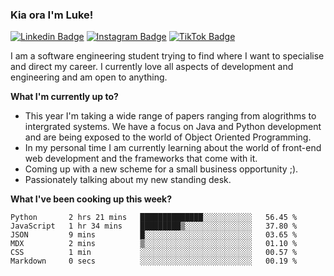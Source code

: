 ### Kia ora I'm Luke!

[![Linkedin Badge](https://img.shields.io/badge/-LinkedIn-0e76a8?style=flat-square&logo=Linkedin&logoColor=white)](https://www.linkedin.com/in/luke-stynes/)
[![Instagram Badge](https://img.shields.io/badge/-Instagram-e4405f?style=flat-square&logo=Instagram&logoColor=white)](https://www.instagram.com/luke.stynes/)
[![TikTok Badge](https://img.shields.io/badge/TikTok-Follow-blue)](https://www.tiktok.com/@luke_stynes)

I am a software engineering student trying to find where I want to specialise and direct my career. I currently love all aspects of development and engineering and am open to anything.

**What I'm currently up to?**
- This year I'm taking a wide range of papers ranging from alogrithms to intergrated systems. We have a focus on Java and Python development and are being exposed to the world of Object Oriented Programming.
- In my personal time I am currently learning about the world of front-end web development and the frameworks that come with it.
- Coming up with a new scheme for a small business opportunity ;).
- Passionately talking about my new standing desk.

**What I've been cooking up this week?**
<!--START_SECTION:waka-->

```text
Python       2 hrs 21 mins   ██████████████░░░░░░░░░░░   56.45 %
JavaScript   1 hr 34 mins    █████████▒░░░░░░░░░░░░░░░   37.80 %
JSON         9 mins          █░░░░░░░░░░░░░░░░░░░░░░░░   03.65 %
MDX          2 mins          ▒░░░░░░░░░░░░░░░░░░░░░░░░   01.10 %
CSS          1 min           ░░░░░░░░░░░░░░░░░░░░░░░░░   00.57 %
Markdown     0 secs          ░░░░░░░░░░░░░░░░░░░░░░░░░   00.19 %
```

<!--END_SECTION:waka-->
